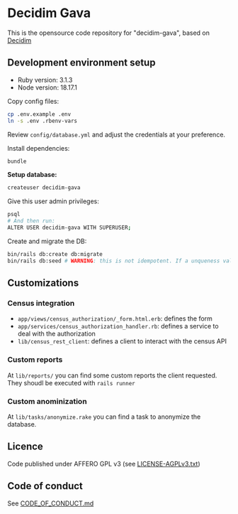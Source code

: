 # Decidim Gava

This is the opensource code repository for "decidim-gava", based on [Decidim](https://github.com/decidim/decidim)

## Development environment setup

- Ruby version: 3.1.3
- Node version: 18.17.1

Copy config files:

```bash
cp .env.example .env
ln -s .env .rbenv-vars
```

Review `config/database.yml` and adjust the credentials at your preference.

Install dependencies:

```bash
bundle
```

**Setup database:**

```bash
createuser decidim-gava
```

Give this user admin privileges:

```bash
psql
# And then run:
ALTER USER decidim-gava WITH SUPERUSER;
```

Create and migrate the DB:

```bash
bin/rails db:create db:migrate
bin/rails db:seed # WARNING: this is not idempotent. If a unqueness validations fails, drop and re-create
```

## Customizations

### Census integration

- `app/views/census_authorization/_form.html.erb`: defines the form
- `app/services/census_authorization_handler.rb`: defines a service to deal with the authorization
- `lib/census_rest_client`: defines a client to interact with the census API

### Custom reports

At `lib/reports/` you can find some custom reports the client requested. They shoudl be executed with `rails runner`

### Custom anominization

At `lib/tasks/anonymize.rake` you can find a task to anonymize the database.


## Licence

Code published under AFFERO GPL v3 (see [LICENSE-AGPLv3.txt](LICENSE-AGPLv3.txt))

## Code of conduct

See [CODE_OF_CONDUCT.md](CODE_OF_CONDUCT.md)
